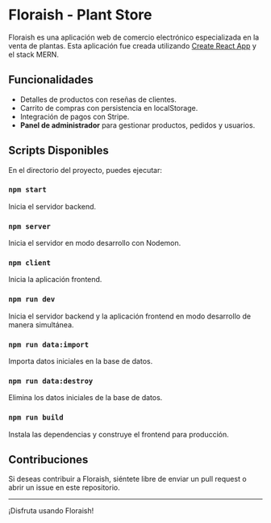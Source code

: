 # Floraish - Plant Store

Floraish es una aplicación web de comercio electrónico especializada en la venta de plantas. Esta aplicación fue creada utilizando [Create React App](https://github.com/facebook/create-react-app) y el stack MERN.

## Funcionalidades

- Detalles de productos con reseñas de clientes.
- Carrito de compras con persistencia en localStorage.
- Integración de pagos con Stripe.
- **Panel de administrador** para gestionar productos, pedidos y usuarios.

## Scripts Disponibles

En el directorio del proyecto, puedes ejecutar:

### `npm start`
Inicia el servidor backend.

### `npm server`
Inicia el servidor en modo desarrollo con Nodemon.

### `npm client`
Inicia la aplicación frontend.

### `npm run dev`
Inicia el servidor backend y la aplicación frontend en modo desarrollo de manera simultánea.

### `npm run data:import`
Importa datos iniciales en la base de datos.

### `npm run data:destroy`
Elimina los datos iniciales de la base de datos.

### `npm run build`
Instala las dependencias y construye el frontend para producción.

## Contribuciones

Si deseas contribuir a Floraish, siéntete libre de enviar un pull request o abrir un issue en este repositorio. 

---

¡Disfruta usando Floraish!
